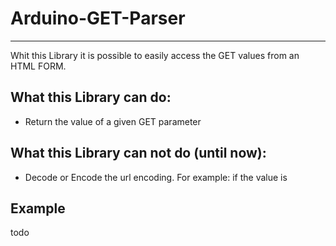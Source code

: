 # Arduino-GET-Parser
---
Whit this Library it is possible to easily access the GET values from an HTML FORM.

## What this Library can do:
* Return the value of a given GET parameter

## What this Library can not do (until now):
* Decode or Encode the url encoding. For example: if the value is 

## Example
todo

